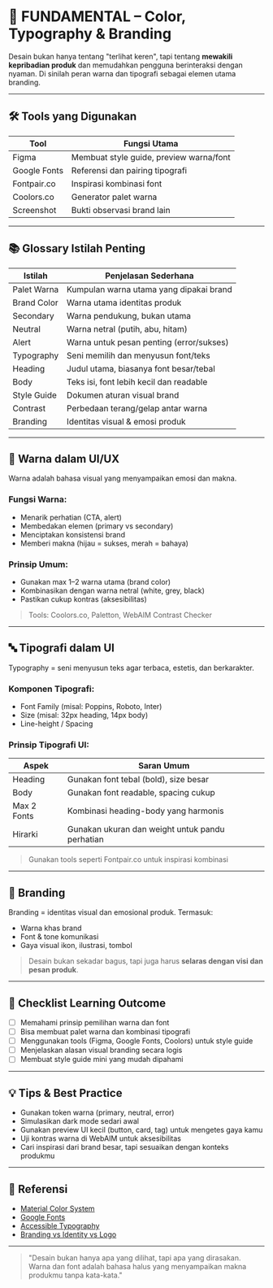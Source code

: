# 🌱 FUNDAMENTAL – Color, Typography & Branding

Desain bukan hanya tentang "terlihat keren", tapi tentang **mewakili kepribadian produk** dan memudahkan pengguna berinteraksi dengan nyaman. Di sinilah peran warna dan tipografi sebagai elemen utama branding.

---

## 🛠 Tools yang Digunakan

| Tool         | Fungsi Utama                                 |
|--------------|----------------------------------------------|
| Figma        | Membuat style guide, preview warna/font      |
| Google Fonts | Referensi dan pairing tipografi              |
| Fontpair.co  | Inspirasi kombinasi font                     |
| Coolors.co   | Generator palet warna                        |
| Screenshot   | Bukti observasi brand lain                   |

---

## 📚 Glossary Istilah Penting

| Istilah      | Penjelasan Sederhana |
|--------------|----------------------|
| Palet Warna  | Kumpulan warna utama yang dipakai brand |
| Brand Color  | Warna utama identitas produk            |
| Secondary    | Warna pendukung, bukan utama            |
| Neutral      | Warna netral (putih, abu, hitam)        |
| Alert        | Warna untuk pesan penting (error/sukses)|
| Typography   | Seni memilih dan menyusun font/teks     |
| Heading      | Judul utama, biasanya font besar/tebal  |
| Body         | Teks isi, font lebih kecil dan readable |
| Style Guide  | Dokumen aturan visual brand             |
| Contrast     | Perbedaan terang/gelap antar warna      |
| Branding     | Identitas visual & emosi produk         |

---

## 🎨 Warna dalam UI/UX

Warna adalah bahasa visual yang menyampaikan emosi dan makna.

### Fungsi Warna:
- Menarik perhatian (CTA, alert)
- Membedakan elemen (primary vs secondary)
- Menciptakan konsistensi brand
- Memberi makna (hijau = sukses, merah = bahaya)

### Prinsip Umum:
- Gunakan max 1–2 warna utama (brand color)
- Kombinasikan dengan warna netral (white, grey, black)
- Pastikan cukup kontras (aksesibilitas)

> Tools: Coolors.co, Paletton, WebAIM Contrast Checker

---

## 🔤 Tipografi dalam UI

Typography = seni menyusun teks agar terbaca, estetis, dan berkarakter.

### Komponen Tipografi:
- Font Family (misal: Poppins, Roboto, Inter)
- Size (misal: 32px heading, 14px body)
- Line-height / Spacing

### Prinsip Tipografi UI:
| Aspek       | Saran Umum                                      |
|-------------|--------------------------------------------------|
| Heading     | Gunakan font tebal (bold), size besar            |
| Body        | Gunakan font readable, spacing cukup             |
| Max 2 Fonts | Kombinasi heading-body yang harmonis             |
| Hirarki     | Gunakan ukuran dan weight untuk pandu perhatian |

> Gunakan tools seperti Fontpair.co untuk inspirasi kombinasi

---

## 💼 Branding

Branding = identitas visual dan emosional produk. Termasuk:
- Warna khas brand
- Font & tone komunikasi
- Gaya visual ikon, ilustrasi, tombol

> Desain bukan sekadar bagus, tapi juga harus **selaras dengan visi dan pesan produk**.

---

## 📝 Checklist Learning Outcome

- [ ] Memahami prinsip pemilihan warna dan font
- [ ] Bisa membuat palet warna dan kombinasi tipografi
- [ ] Menggunakan tools (Figma, Google Fonts, Coolors) untuk style guide
- [ ] Menjelaskan alasan visual branding secara logis
- [ ] Membuat style guide mini yang mudah dipahami

---

## 💡 Tips & Best Practice
- Gunakan token warna (primary, neutral, error)
- Simulasikan dark mode sedari awal
- Gunakan preview UI kecil (button, card, tag) untuk mengetes gaya kamu
- Uji kontras warna di WebAIM untuk aksesibilitas
- Cari inspirasi dari brand besar, tapi sesuaikan dengan konteks produkmu

---

## 🔗 Referensi
- [Material Color System](https://m3.material.io/styles/color)
- [Google Fonts](https://fonts.google.com)
- [Accessible Typography](https://developer.mozilla.org/en-US/docs/Web/CSS/font)
- [Branding vs Identity vs Logo](https://www.99designs.com/blog/tips/branding-vs-logo-design/)

---

> "Desain bukan hanya apa yang dilihat, tapi apa yang dirasakan. Warna dan font adalah bahasa halus yang menyampaikan makna produkmu tanpa kata-kata."

